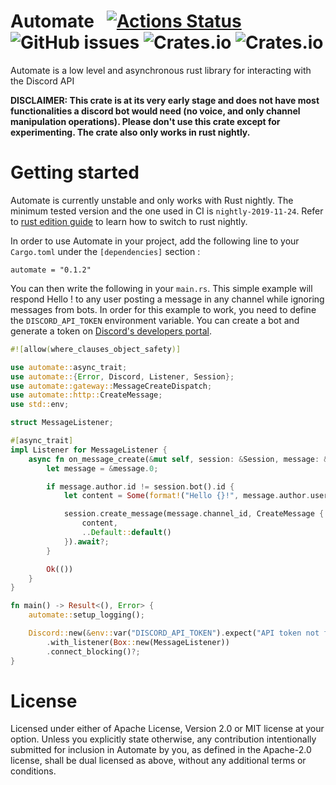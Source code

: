 # Automate &nbsp; [![Actions Status](https://github.com/mbenoukaiss/automate/workflows/Checks/badge.svg)](https://github.com/mbenoukaiss/automate/actions) ![GitHub issues](https://img.shields.io/github/issues/mbenoukaiss/automate) ![Crates.io](https://img.shields.io/crates/v/automate) ![Crates.io](https://img.shields.io/crates/l/automate)
Automate is a low level and asynchronous rust library for interacting with the Discord API

**DISCLAIMER: This crate is at its very early stage and does not have most functionalities a discord bot would need (no
voice, and only channel manipulation operations). Please don't use this crate except for experimenting.
The crate also only works in rust nightly.**

# Getting started
Automate is currently unstable and only works with Rust nightly. The minimum tested version and the one used in CI is
`nightly-2019-11-24`. Refer to [rust edition guide](https://doc.rust-lang.org/edition-guide/rust-2018/rustup-for-managing-rust-versions.html)
to learn how to switch to rust nightly.

In order to use Automate in your project, add the following line to your `Cargo.toml` under the `[dependencies]` section :
```
automate = "0.1.2"
```

You can then write the following in your `main.rs`. This simple example will respond Hello <name of the user>! to any
user posting a message in any channel while ignoring messages from bots.
In order for this example to work, you need to define the `DISCORD_API_TOKEN` environment variable. You can create a
bot and generate a token on [Discord's developers portal](https://discordapp.com/developers/applications/).

```rust
#![allow(where_clauses_object_safety)]

use automate::async_trait;
use automate::{Error, Discord, Listener, Session};
use automate::gateway::MessageCreateDispatch;
use automate::http::CreateMessage;
use std::env;

struct MessageListener;

#[async_trait]
impl Listener for MessageListener {
    async fn on_message_create(&mut self, session: &Session, message: &MessageCreateDispatch) -> Result<(), Error> {
        let message = &message.0;

        if message.author.id != session.bot().id {
            let content = Some(format!("Hello {}!", message.author.username));

            session.create_message(message.channel_id, CreateMessage {
                content,
                ..Default::default()
            }).await?;
        }

        Ok(())
    }
}

fn main() -> Result<(), Error> {
    automate::setup_logging();

    Discord::new(&env::var("DISCORD_API_TOKEN").expect("API token not found"))
        .with_listener(Box::new(MessageListener))
        .connect_blocking()?;
}
```

# License
Licensed under either of Apache License, Version 2.0 or MIT license at your option.
Unless you explicitly state otherwise, any contribution intentionally submitted for inclusion in Automate by you, as
defined in the Apache-2.0 license, shall be dual licensed as above, without any additional terms or conditions.